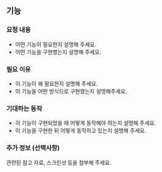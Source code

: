 ## 기능

### 요청 내용

- 어떤 기능이 필요한지 설명해 주세요.
- 어떤 기능을 구현했는지 설명해 주세요.

### 필요 이유

- 이 기능이 왜 필요한지 설명해 주세요.
- 이 기능을 어떤 방식으로 구현했는지 설명해주세요.

### 기대하는 동작

- 이 기능이 구현되었을 때 어떻게 동작해야 하는지 설명해 주세요.
- 이 기능을 구현한 뒤 어떻게 동작하고 있는지 설명해 주세요.

### 추가 정보 (선택사항)

관련된 참고 자료, 스크린샷 등을 첨부해 주세요.
